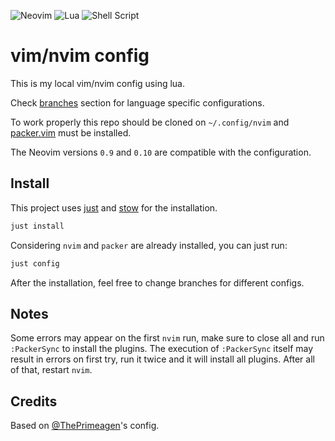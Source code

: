 ![Neovim](https://img.shields.io/badge/NeoVim-%2357A143.svg?&style=for-the-badge&logo=neovim&logoColor=white)
![Lua](https://img.shields.io/badge/lua-%232C2D72.svg?style=for-the-badge&logo=lua&logoColor=white)
![Shell Script](https://img.shields.io/badge/shell_script-%23121011.svg?style=for-the-badge&logo=gnu-bash&logoColor=white)

# vim/nvim config

This is my local vim/nvim config using lua.

Check [branches](https://github.com/vncsmyrnk/vim-config/branches) section for language specific configurations.

To work properly this repo should be cloned on `~/.config/nvim` and [packer.vim](https://github.com/wbthomason/packer.nvim) must be installed.

The Neovim versions `0.9` and `0.10` are compatible with the configuration.

## Install

This project uses [just](https://github.com/casey/just) and [stow](https://www.gnu.org/software/stow/) for the installation.

```bash
just install
```

Considering `nvim` and `packer` are already installed, you can just run:

```bash
just config
```

After the installation, feel free to change branches for different configs.

## Notes

Some errors may appear on the first `nvim` run, make sure to close all and run `:PackerSync` to install the plugins. The execution of `:PackerSync` itself may result in errors on first try, run it twice and it will install all plugins. After all of that, restart `nvim`.

## Credits

Based on [@ThePrimeagen](https://github.com/ThePrimeagen)'s config.
